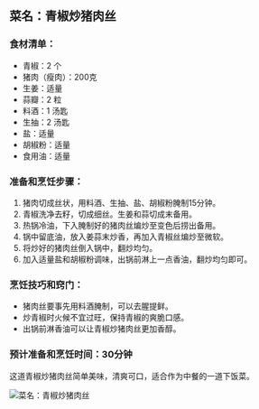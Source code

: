 ﻿---
name: 菜名：青椒炒猪肉丝
created_at: 20250423_205945
tags: [AI生成]
---

## 菜名：青椒炒猪肉丝

### 食材清单：
- 青椒：2 个
- 猪肉（瘦肉）：200克
- 生姜：适量
- 蒜瓣：2 粒
- 料酒：1 汤匙
- 生抽：2 汤匙
- 盐：适量
- 胡椒粉：适量
- 食用油：适量

### 准备和烹饪步骤：
1. 猪肉切成丝状，用料酒、生抽、盐、胡椒粉腌制15分钟。
2. 青椒洗净去籽，切成细丝。生姜和蒜切成末备用。
3. 热锅冷油，下入腌制好的猪肉丝煸炒至变色后捞出备用。
4. 锅中留底油，放入姜蒜末炒香，再加入青椒丝煸炒至微软。
5. 将炒好的猪肉丝倒入锅中，翻炒均匀。
6. 加入适量盐和胡椒粉调味，出锅前淋上一点香油，翻炒均匀即可。

### 烹饪技巧和窍门：
- 猪肉丝要事先用料酒腌制，可以去腥提鲜。
- 炒青椒时火候不宜过旺，保持青椒的爽脆口感。
- 出锅前淋香油可以让青椒炒猪肉丝更加香醇。

### 预计准备和烹饪时间：30分钟

这道青椒炒猪肉丝简单美味，清爽可口，适合作为中餐的一道下饭菜。

![菜名：青椒炒猪肉丝](https://source.unsplash.com/random/800x600/?food,菜名：青椒炒猪肉丝)

